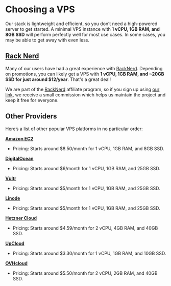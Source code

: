 # Choosing a VPS

Our stack is lightweight and efficient, so you don’t need a high-powered server to get started. A minimal VPS instance with **1 vCPU, 1GB RAM, and 8GB SSD** will perform perfectly well for most use cases. In some cases, you may be able to get away with even less.

## [Rack Nerd](https://my.racknerd.com/aff.php?aff=13788)

Many of our users have had a great experience with [RackNerd](https://my.racknerd.com/aff.php?aff=13788). Depending on promotions, you can likely get a VPS with **1 vCPU, 1GB RAM, and ~20GB SSD for just around $12/year**. That's a great deal!

We are part of the [RackNerd](https://my.racknerd.com/aff.php?aff=13788) affiliate program, so if you sign up using [our link](https://my.racknerd.com/aff.php?aff=13788), we receive a small commission which helps us maintain the project and keep it free for everyone.

## Other Providers

Here’s a list of other popular VPS platforms in no particular order:

**[Amazon EC2](https://instances.vantage.sh/)**

- Pricing: Starts around $8.50/month for 1 vCPU, 1GB RAM, and 8GB SSD.

**[DigitalOcean](https://www.digitalocean.com/pricing/droplets)**

- Pricing: Starts around $6/month for 1 vCPU, 1GB RAM, and 25GB SSD.

**[Vultr](https://www.vultr.com/pricing)**

- Pricing: Starts around $5/month for 1 vCPU, 1GB RAM, and 25GB SSD.

**[Linode](https://www.linode.com/pricing/)**

- Pricing: Starts around $5/month for 1 vCPU, 1GB RAM, and 25GB SSD.

**[Hetzner Cloud](https://www.hetzner.com/cloud)**

- Pricing: Starts around $4.59/month for 2 vCPU, 4GB RAM, and 40GB SSD.

**[UpCloud](https://upcloud.com/pricing/)**

- Pricing: Starts around $3.30/month for 1 vCPU, 1GB RAM, and 10GB SSD.

**[OVHcloud](https://www.ovhcloud.com/en/vps/)**

- Pricing: Starts around $5.50/month for 2 vCPU, 2GB RAM, and 40GB SSD.
